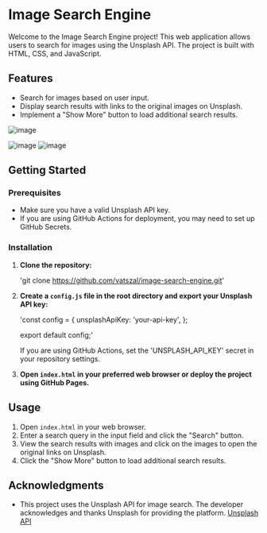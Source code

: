 # Image Search Engine

Welcome to the Image Search Engine project! This web application allows users to search for images using the Unsplash API. The project is built with HTML, CSS, and JavaScript.

## Features

- Search for images based on user input.
- Display search results with links to the original images on Unsplash.
- Implement a "Show More" button to load additional search results.

![image](https://github.com/vatszal/image-search-engine/assets/135651028/8103a097-4a42-445c-90c8-5c965c80f719)

![image](https://github.com/vatszal/image-search-engine/assets/135651028/54db91fb-2f72-4a4c-9f95-d0ab75ac38f7)
![image](https://github.com/vatszal/image-search-engine/assets/135651028/3e96de6d-fe17-4391-8d6d-27540ae3959a)




## Getting Started

### Prerequisites

- Make sure you have a valid Unsplash API key.
- If you are using GitHub Actions for deployment, you may need to set up GitHub Secrets.

### Installation

1. **Clone the repository:**

   'git clone https://github.com/vatszal/image-search-engine.git'

2. **Create a `config.js` file in the root directory and export your Unsplash API key:**

   'const config = {
       unsplashApiKey: 'your-api-key',
   };

   export default config;'

   If you are using GitHub Actions, set the 'UNSPLASH_API_KEY' secret in your repository settings.

3. **Open `index.html` in your preferred web browser or deploy the project using GitHub Pages.**

## Usage

1. Open `index.html` in your web browser.
2. Enter a search query in the input field and click the "Search" button.
3. View the search results with images and click on the images to open the original links on Unsplash.
4. Click the "Show More" button to load additional search results.

## Acknowledgments

- This project uses the Unsplash API for image search. The developer acknowledges and thanks Unsplash for providing the platform. [Unsplash API](https://unsplash.com/developers)

